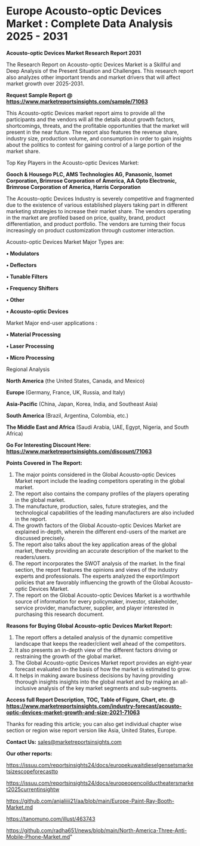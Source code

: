  # Europe Acousto-optic Devices Market : Complete Data Analysis 2025 - 2031

<strong>Acousto-optic Devices Market Research Report 2031</strong>

The Research Report on Acousto-optic Devices Market is a Skillful and Deep Analysis of the Present Situation and Challenges. This research report also analyzes other important trends and market drivers that will affect market growth over 2025-2031.

<strong>Request Sample Report @ <a href=https://www.marketreportsinsights.com/sample/71063>https://www.marketreportsinsights.com/sample/71063</a></strong>

This Acousto-optic Devices market report aims to provide all the participants and the vendors will all the details about growth factors, shortcomings, threats, and the profitable opportunities that the market will present in the near future. The report also features the revenue share, industry size, production volume, and consumption in order to gain insights about the politics to contest for gaining control of a large portion of the market share.

Top Key Players in the Acousto-optic Devices Market:

<strong>Gooch & Housego PLC, AMS Technologies AG, Panasonic, Isomet Corporation, Brimrose Corporation of America, AA Opto Electronic, Brimrose Corporation of America, Harris Corporation</strong>

The Acousto-optic Devices Industry is severely competitive and fragmented due to the existence of various established players taking part in different marketing strategies to increase their market share. The vendors operating in the market are profiled based on price, quality, brand, product differentiation, and product portfolio. The vendors are turning their focus increasingly on product customization through customer interaction.

Acousto-optic Devices Market Major Types are:

<strong>• Modulators

• Deflectors

• Tunable Filters

• Frequency Shifters

• Other

• Acousto-optic Devices</strong>

Market Major end-user applications :

<strong>• Material Processing

• Laser Processing

• Micro Processing</strong>

Regional Analysis

</u><strong><b>North America</b></strong> (the United States, Canada, and Mexico)

<strong><b>Europe </b></strong>(Germany, France, UK, Russia, and Italy)

<strong><b>Asia-Pacific</b></strong> (China, Japan, Korea, India, and Southeast Asia)

<strong><b>South America</b></strong> (Brazil, Argentina, Colombia, etc.)

<strong><b>The Middle East and Africa</b></strong> (Saudi Arabia, UAE, Egypt, Nigeria, and South Africa)

<strong>Go For Interesting Discount Here: <a href=https://www.marketreportsinsights.com/discount/71063>https://www.marketreportsinsights.com/discount/71063</a></strong>

<strong>Points Covered in The Report:</strong>
<ol>
  <li>The major points considered in the Global Acousto-optic Devices Market report include the leading competitors operating in the global market.</li>
  <li>The report also contains the company profiles of the players operating in the global market.</li>
  <li>The manufacture, production, sales, future strategies, and the technological capabilities of the leading manufacturers are also included in the report.</li>
  <li>The growth factors of the Global Acousto-optic Devices Market are explained in-depth, wherein the different end-users of the market are discussed precisely.</li>
  <li>The report also talks about the key application areas of the global market, thereby providing an accurate description of the market to the readers/users.</li>
  <li>The report incorporates the SWOT analysis of the market. In the final section, the report features the opinions and views of the industry experts and professionals. The experts analyzed the export/import policies that are favorably influencing the growth of the Global Acousto-optic Devices Market.</li>
  <li>The report on the Global Acousto-optic Devices Market is a worthwhile source of information for every policymaker, investor, stakeholder, service provider, manufacturer, supplier, and player interested in purchasing this research document.</li>
</ol>
<strong>Reasons for Buying Global Acousto-optic Devices Market Report:</strong>

<ol>
  <li>The report offers a detailed analysis of the dynamic competitive landscape that keeps the reader/client well ahead of the competitors.</li>
  <li>It also presents an in-depth view of the different factors driving or restraining the growth of the global market.</li>
  <li>The Global Acousto-optic Devices Market report provides an eight-year forecast evaluated on the basis of how the market is estimated to grow.</li>
  <li>It helps in making aware business decisions by having providing thorough insights insights into the global market and by making an all-inclusive analysis of the key market segments and sub-segments.</li>
</ol>
<strong>Access full Report Description, TOC, Table of Figure, Chart, etc. @ <a href=https://www.marketreportsinsights.com/industry-forecast/acousto-optic-devices-market-growth-and-size-2021-71063>https://www.marketreportsinsights.com/industry-forecast/acousto-optic-devices-market-growth-and-size-2021-71063</a></strong>


Thanks for reading this article; you can also get individual chapter wise section or region wise report version like Asia, United States, Europe.

<strong>Contact Us:</strong>
sales@marketreportsinsights.com

<strong>Our other reports:</strong>

<a href=https://issuu.com/reportsinsights24/docs/europekuwaitdieselgensetsmarketsizescopeforecastto>https://issuu.com/reportsinsights24/docs/europekuwaitdieselgensetsmarketsizescopeforecastto</a>

<a href=https://issuu.com/reportsinsights24/docs/europeopencoilductheatersmarket2025currentinsightw>https://issuu.com/reportsinsights24/docs/europeopencoilductheatersmarket2025currentinsightw</a>

<a href=https://github.com/anjaliiii21/aa/blob/main/Europe-Paint-Ray-Booth-Market.md>https://github.com/anjaliiii21/aa/blob/main/Europe-Paint-Ray-Booth-Market.md</a>

<a href=https://tanomuno.com/illust/463743>https://tanomuno.com/illust/463743</a>

<a href=https://github.com/radha651/news/blob/main/North-America-Three-Anti-Mobile-Phone-Market.md>https://github.com/radha651/news/blob/main/North-America-Three-Anti-Mobile-Phone-Market.md</a>"
